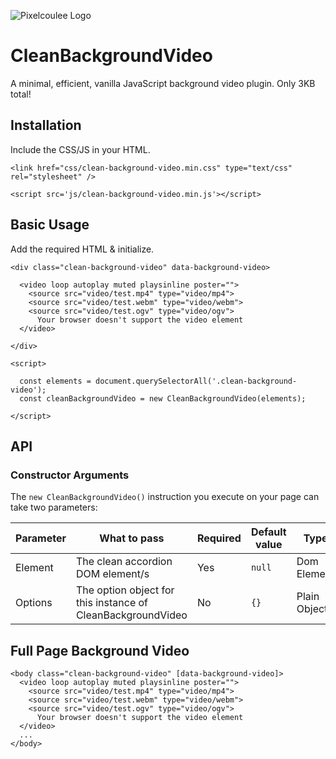 ![Pixelcoulee Logo](https://siasky.net/CAAk1s1Tp9-H7uD2451VkcY-GioOLo_kudmSrvU-DH2aOQ)

# CleanBackgroundVideo
A minimal, efficient, vanilla JavaScript background video plugin. Only 3KB total!

## Installation
Include the CSS/JS in your HTML.

```
<link href="css/clean-background-video.min.css" type="text/css" rel="stylesheet" />
```
```
<script src='js/clean-background-video.min.js'></script>
```

## Basic Usage
Add the required HTML & initialize.
```
<div class="clean-background-video" data-background-video>

  <video loop autoplay muted playsinline poster="">
    <source src="video/test.mp4" type="video/mp4">
    <source src="video/test.webm" type="video/webm">
    <source src="video/test.ogv" type="video/ogv">
      Your browser doesn't support the video element
  </video>

</div>
```
```
<script>

  const elements = document.querySelectorAll('.clean-background-video');
  const cleanBackgroundVideo = new CleanBackgroundVideo(elements);

</script>
```

## API
### Constructor Arguments
The `new CleanBackgroundVideo()` instruction you execute on your page can take two parameters:

| Parameter | What to pass | Required | Default value | Type |
| --------- | ------------ | -------- | ------------- | ---- |
| Element | The clean accordion DOM element/s | Yes | `null` | Dom Element |
| Options | The option object for this instance of CleanBackgroundVideo | No | `{}` | Plain Object |

## Full Page Background Video
```
<body class="clean-background-video" [data-background-video]>
  <video loop autoplay muted playsinline poster="">
    <source src="video/test.mp4" type="video/mp4">
    <source src="video/test.webm" type="video/webm">
    <source src="video/test.ogv" type="video/ogv">
      Your browser doesn't support the video element
  </video>
  ...
</body>
```